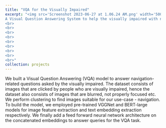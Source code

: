 ```yaml
---
title: "VQA for the Visually Impaired"
excerpt: "<img src='Screenshot 2023-06-27 at 1.06.24 AM.png' width='500' height='500' align='left'> 
A Visual Question Answering System to help the visually impaired with navigation. We explored large pre-trained models (VGGNet and BERT) for images and text to answer queries by the visually impaired.  [(Link to project site)](https://yusufali98.github.io/Visual-Reasoning-for-the-Visually-Impaired/) <br>
<br>
<br>
<br>
<br>
<br>
<br>
<br>
<br>
<br>"
collection: projects
---
```


We built a Visual Question Answering (VQA) model to answer navigation-related questions asked by the visually impaired. The dataset consists of images that are clicked by people who are visually impaired, hence the dataset also consists of images that are blurred, not properly focused etc. We perform clustering to find images suitable for our use-case - navigation. To build the model, we employed pre-trained VGGNet and BERT-large models for image feature extraction and text embedding extraction respectively. We finally add a feed forward neural network architecture on the concatenated embeddings to answer queries for the VQA task. 



